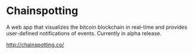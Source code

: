# Chainspotting
A web app that visualizes the bitcoin blockchain in real-time and provides user-defined notifications of events. Currently in alpha release.

http://chainspotting.co/
